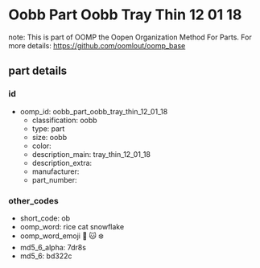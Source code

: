 # Oobb Part Oobb Tray Thin 12 01 18  

note: This is part of OOMP the Oopen Organization Method For Parts. For more details: https://github.com/oomlout/oomp_base

##  part details





### id
* oomp_id: oobb_part_oobb_tray_thin_12_01_18
  * classification: oobb
  * type: part
  * size: oobb
  * color: 
  * description_main: tray_thin_12_01_18
  * description_extra: 
  * manufacturer: 
  * part_number: 

### other_codes
* short_code: ob
* oomp_word: rice cat snowflake
* oomp_word_emoji :rice: :cat: :snowflake:
* md5_6_alpha: 7dr8s
* md5_6: bd322c